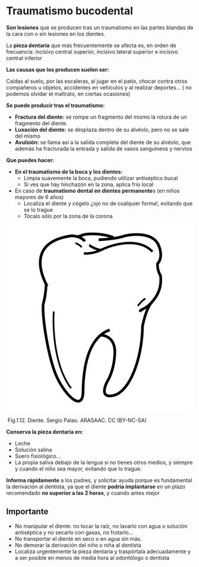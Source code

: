 # Traumatismo bucodental

**Son lesiones** que se producen tras un traumatismo en las partes blandas de la cara con o sin lesiones en los dientes.

La **pieza dentaria** que más frecuentemente se afecta es, en orden de frecuencia: incisivo central superior, incisivo lateral superior e incisivo central inferior

**Las causas que los producen suelen ser:**

Caídas al suelo, por las escaleras, al jugar en el patio, chocar contra otros compañeros u objetos, accidentes en vehículos y al realizar deportes... ( no podemos olvidar el maltrato, en ciertas ocasiones)

**Se puede producir tras el traumatismo:**

*   **Fractura del diente:** se rompe un fragmento del mismo la rotura de un fragmento del diente.
*   **Luxación del diente:** se desplaza dentro de su alvéolo, pero no se sale del mismo
*   **Avulsión:** se llama así a la salida completa del diente de su alvéolo, que además ha fracturada la entrada y salida de vasos sanguíneos y nervios

**Que puedes hacer:**

*   **En el traumatismo de la boca y los dientes:**
    *   Limpia suavemente la boca, pudiendo utilizar antiséptico bucal
    *   Si ves que hay hinchazón en la zona, aplica frío local
*   En caso de **traumatismo dental en dientes permanente**s (en niños mayores de 6 años)
    *   Localiza el diente y cógelo ¿ojo no de cualquier forma!, evitando que se lo trague
    *   Tócalo sólo por la zona de la corona


 ![](img/M1_12.png)


 Fig.1.12. Diente. Sergio Palao. ARASAAC. CC (BY-NC-SA)

**Conserva la pieza dentaria en:**

*   Leche
*   Solución salina
*   Suero fisiológico...
*   La propia saliva debajo de la lengua si no tienes otros medios, y siempre y cuando el niño sea mayor, evitando que lo trague.

**Informa rápidamente** a los padres, y solicitar ayuda porque es fundamental la derivación al dentista, ya que el diente **podría implantarse** en un plazo recomendado **no superior a las 2 horas**, y cuando antes mejor

## Importante

*   No manipular el diente: no tocar la raíz, no lavarlo con agua o solución antiséptica y no secarlo con gasas, no frotarlo...
*   No transportar el diente en seco o en agua sin más.
*   No demorar la derivación del niño o niña al dentista
*   Localiza urgentemente la pieza dentaria y traspórtala adecuadamente y a ser posible en menos de media hora al odontólogo o dentista

